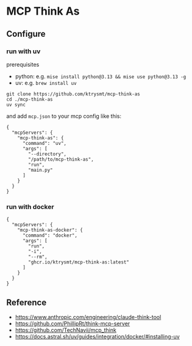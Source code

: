 # MCP Think As

## Configure

### run with uv

prerequisites

- python: e.g. `mise install python@3.13 && mise use python@3.13 -g`
- uv: e.g. `brew install uv`

```
git clone https://github.com/ktrysmt/mcp-think-as
cd ./mcp-think-as
uv sync
```

and add `mcp.json` to your mcp config like this:

```
{
  "mcpServers": {
    "mcp-think-as": {
      "command": "uv",
      "args": [
        "--directory",
        "/path/to/mcp-think-as",
        "run",
        "main.py"
      ]
    }
  }
}
```

### run with docker

```
{
  "mcpServers": {
    "mcp-think-as-docker": {
      "command": "docker",
      "args": [
        "run",
        "-i",
        "--rm",
        "ghcr.io/ktrysmt/mcp-think-as:latest"
      ]
    }
  }
}
```

## Reference

* <https://www.anthropic.com/engineering/claude-think-tool>
* <https://github.com/PhillipRt/think-mcp-server>
* <https://github.com/TechNavii/mcp_think>
* <https://docs.astral.sh/uv/guides/integration/docker/#installing-uv>
